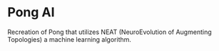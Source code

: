 # Pong AI
 Recreation of Pong that utilizes NEAT (NeuroEvolution of Augmenting Topologies) a machine learning algorithm.
